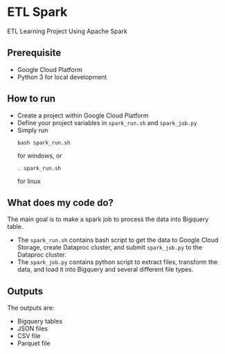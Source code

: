 # ETL Spark

ETL Learning Project Using Apache Spark

## Prerequisite

- Google Cloud Platform
- Python 3 for local development

## How to run

- Create a project within Google Cloud Platform
- Define your project variables in `spark_run.sh` and `spark_job.py`
- Simply run
  ```
  bash spark_run.sh
  ```
  for windows, or
  ```
  . spark_run.sh
  ```
  for linux

## What does my code do?

The main goal is to make a spark job to process the data into Bigquery table.

- The `spark_run.sh` contains bash script to get the data to Google Cloud Storage, create Dataproc cluster, and submit `spark_job.py` to the Dataproc cluster.
- The `spark_job.py` contains python script to extract files, transform the data, and load it into Bigquery and several different file types.

## Outputs

The outputs are:
- Bigquery tables
- JSON files
- CSV file
- Parquet file
